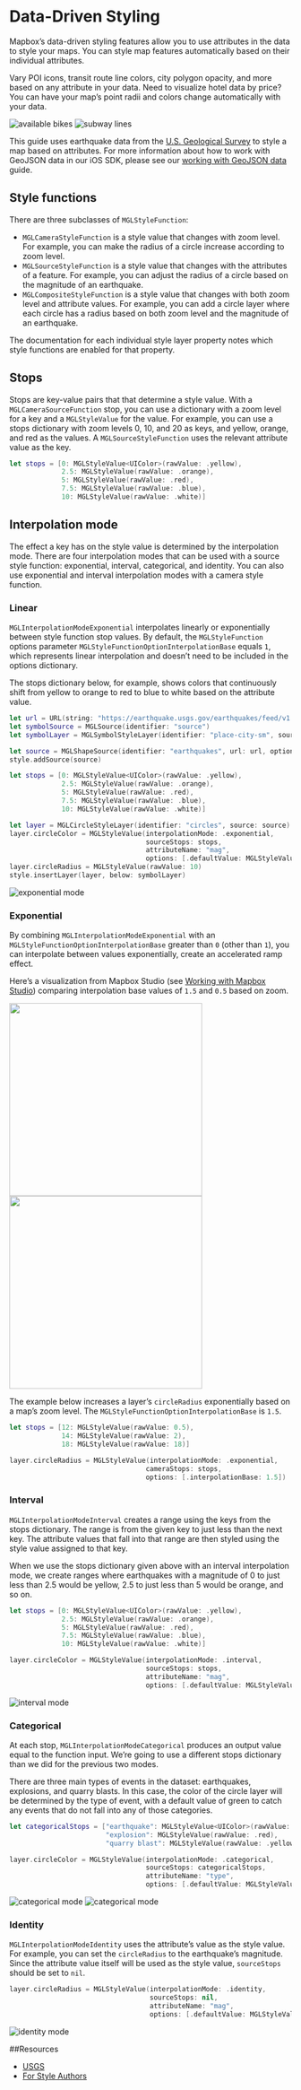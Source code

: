 
<!--
  This file is generated.
  Edit platform/darwin/scripts/generate-style-code.js, then run `make darwin-style-code`.
-->

# Data-Driven Styling

Mapbox’s data-driven styling features allow you to use attributes in the data to style your maps. You can style map features automatically based on their individual attributes.

Vary POI icons, transit route line colors, city polygon opacity, and more based on any attribute in your data. Need to visualize hotel data by price? You can have your map’s point radii and colors change automatically with your data.

![available bikes](img/data-driven-styling/citibikes.png) ![subway lines](img/data-driven-styling/polylineExample.png)

This guide uses earthquake data from the [U.S. Geological Survey](https://earthquake.usgs.gov/earthquakes/feed/v1.0/geojson.php) to style a map based on attributes. For more information about how to work with GeoJSON data in our iOS SDK, please see our [working with GeoJSON data](working-with-geojson-data.html) guide.

## Style functions

There are three subclasses of `MGLStyleFunction`:

* `MGLCameraStyleFunction` is a style value that changes with zoom level. For example, you can make the radius of a circle increase according to zoom level.
* `MGLSourceStyleFunction` is a style value that changes with the attributes of a feature. For example, you can adjust the radius of a circle based on the magnitude of an earthquake.
* `MGLCompositeStyleFunction` is a style value that changes with both zoom level and attribute values. For example, you can add a circle layer where each circle has a radius based on both zoom level and the magnitude of an earthquake.

The documentation for each individual style layer property notes which style functions are enabled for that property.

## Stops

Stops are key-value pairs that that determine a style value. With a `MGLCameraSourceFunction` stop, you can use a dictionary with a zoom level for a key and a `MGLStyleValue` for the value. For example, you can use a stops dictionary with zoom levels 0, 10, and 20 as keys, and yellow, orange, and red as the values. A `MGLSourceStyleFunction` uses the relevant attribute value as the key.

```swift
let stops = [0: MGLStyleValue<UIColor>(rawValue: .yellow),
             2.5: MGLStyleValue(rawValue: .orange),
             5: MGLStyleValue(rawValue: .red),
             7.5: MGLStyleValue(rawValue: .blue),
             10: MGLStyleValue(rawValue: .white)]
```

## Interpolation mode

The effect a key has on the style value is determined by the interpolation mode. There are four interpolation modes that can be used with a source style function: exponential, interval, categorical, and identity. You can also use exponential and interval interpolation modes with a camera style function.

### Linear

`MGLInterpolationModeExponential` interpolates linearly or exponentially between style function stop values. By default, the `MGLStyleFunction` options parameter `MGLStyleFunctionOptionInterpolationBase` equals `1`, which represents linear interpolation and doesn’t need to be included in the options dictionary.

The stops dictionary below, for example, shows colors that continuously shift from yellow to orange to red to blue to white based on the attribute value.

``` swift
let url = URL(string: "https://earthquake.usgs.gov/earthquakes/feed/v1.0/summary/all_week.geojson")
let symbolSource = MGLSource(identifier: "source")
let symbolLayer = MGLSymbolStyleLayer(identifier: "place-city-sm", source: symbolSource)

let source = MGLShapeSource(identifier: "earthquakes", url: url, options: nil)
style.addSource(source)

let stops = [0: MGLStyleValue<UIColor>(rawValue: .yellow),
             2.5: MGLStyleValue(rawValue: .orange),
             5: MGLStyleValue(rawValue: .red),
             7.5: MGLStyleValue(rawValue: .blue),
             10: MGLStyleValue(rawValue: .white)]

let layer = MGLCircleStyleLayer(identifier: "circles", source: source)
layer.circleColor = MGLStyleValue(interpolationMode: .exponential,
                                  sourceStops: stops,
                                  attributeName: "mag",
                                  options: [.defaultValue: MGLStyleValue<UIColor>(rawValue: .green)])
layer.circleRadius = MGLStyleValue(rawValue: 10)
style.insertLayer(layer, below: symbolLayer)
```

![exponential mode](img/data-driven-styling/exponential.png)

### Exponential

By combining `MGLInterpolationModeExponential` with an `MGLStyleFunctionOptionInterpolationBase` greater than `0` (other than `1`), you can interpolate between values exponentially, create an accelerated ramp effect.

Here’s a visualization from Mapbox Studio (see [Working with Mapbox Studio](working-with-mapbox-studio.html)) comparing interpolation base values of `1.5` and `0.5` based on zoom.

<img src="img/data-driven-styling/exponential-function.png" height=344/>
<img src="img/data-driven-styling/exponential-function-1.png" height=344/>

The example below increases a layer’s `circleRadius` exponentially based on a map’s zoom level. The `MGLStyleFunctionOptionInterpolationBase` is `1.5`.

```swift
let stops = [12: MGLStyleValue(rawValue: 0.5),
             14: MGLStyleValue(rawValue: 2),
             18: MGLStyleValue(rawValue: 18)]

layer.circleRadius = MGLStyleValue(interpolationMode: .exponential,
                                  cameraStops: stops,
                                  options: [.interpolationBase: 1.5])
```

### Interval

`MGLInterpolationModeInterval` creates a range using the keys from the stops dictionary. The range is from the given key to just less than the next key. The attribute values that fall into that range are then styled using the style value assigned to that key.

When we use the stops dictionary given above with an interval interpolation mode, we create ranges where earthquakes with a magnitude of 0 to just less than 2.5 would be yellow, 2.5 to just less than 5 would be orange, and so on.

``` swift
let stops = [0: MGLStyleValue<UIColor>(rawValue: .yellow),
             2.5: MGLStyleValue(rawValue: .orange),
             5: MGLStyleValue(rawValue: .red),
             7.5: MGLStyleValue(rawValue: .blue),
             10: MGLStyleValue(rawValue: .white)]

layer.circleColor = MGLStyleValue(interpolationMode: .interval,
                                  sourceStops: stops,
                                  attributeName: "mag",
                                  options: [.defaultValue: MGLStyleValue<UIColor>(rawValue: .green)])
```

![interval mode](img/data-driven-styling/interval.png)

### Categorical

At each stop, `MGLInterpolationModeCategorical` produces an output value equal to the function input. We’re going to use a different stops dictionary than we did for the previous two modes.

There are three main types of events in the dataset: earthquakes, explosions, and quarry blasts. In this case, the color of the circle layer will be determined by the type of event, with a default value of green to catch any events that do not fall into any of those categories.

``` swift
let categoricalStops = ["earthquake": MGLStyleValue<UIColor>(rawValue: .orange),
                        "explosion": MGLStyleValue(rawValue: .red),
                        "quarry blast": MGLStyleValue(rawValue: .yellow)]

layer.circleColor = MGLStyleValue(interpolationMode: .categorical,
                                  sourceStops: categoricalStops,
                                  attributeName: "type",
                                  options: [.defaultValue: MGLStyleValue<UIColor>(rawValue: .blue)])

```

![categorical mode](img/data-driven-styling/categorical1.png) ![categorical mode](img/data-driven-styling/categorical2.png)

### Identity

`MGLInterpolationModeIdentity` uses the attribute’s value as the style value. For example, you can set the `circleRadius` to the earthquake’s magnitude. Since the attribute value itself will be used as the style value, `sourceStops` should be set to `nil`.

``` swift
layer.circleRadius = MGLStyleValue(interpolationMode: .identity,
                                   sourceStops: nil,
                                   attributeName: "mag",
                                   options: [.defaultValue: MGLStyleValue<NSNumber>(rawValue: 0)])

```

![identity mode](img/data-driven-styling/identity.png)

##Resources

* [USGS](https://earthquake.usgs.gov/earthquakes/feed/v1.0/geojson.php)
* [For Style Authors](for-style-authors.html)
